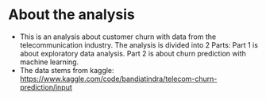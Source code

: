 # About the analysis
- This is an analysis about customer churn with data from the telecommunication industry. The analysis is divided into 2 Parts: Part 1 is about exploratory data analysis. Part 2 is about churn prediction with machine learning.
- The data stems from kaggle: https://www.kaggle.com/code/bandiatindra/telecom-churn-prediction/input
